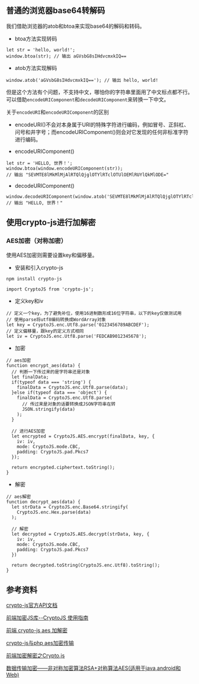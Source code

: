 ## 普通的浏览器base64转解码
我们借助浏览器的atob和btoa来实现base64的解码和转码。

- btoa方法实现转码
```
let str = 'hello, world!';
window.btoa(str); // 输出 aGVsbG8sIHdvcmxkIQ==
```
- atob方法实现解码
```
window.atob('aGVsbG8sIHdvcmxkIQ=='); // 输出 hello, world!
```

但是这个方法有个问题，不支持中文，哪怕你的字符串里面用了中文标点都不行。可以借助`encodeURIComponent`和`decodeURIComponent`来转换一下中文。

关于`encodeURI`和`encodeURIComponent`的区别
- encodeURI()不会对本身属于URI的特殊字符进行编码，例如冒号、正斜杠、问号和井字号；而encodeURIComponent()则会对它发现的任何非标准字符进行编码。

- encodeURIComponent()
```
let str = 'HELLO, 世界！';
window.btoa(window.encodeURIComponent(str)); 
// 输出 "SEVMTE8lMkMlMjAlRTQlQjglOTYlRTclOTUlOEMlRUYlQkMlODE="
```

- decodeURIComponent()
```
window.decodeURIComponent(window.atob('SEVMTE8lMkMlMjAlRTQlQjglOTYlRTclOTUlOEMlRUYlQkMlODE='));
// 输出 "HELLO, 世界！"
```

## 使用crypto-js进行加解密

### AES加密（对称加密）
使用AES加密则需要设置key和偏移量。

- 安装和引入crypto-js
```
npm install crypto-js

import CryptoJS from 'crypto-js';
```

- 定义key和iv
```
// 定义一个key，为了避免补位，使用16进制数形成16位字符串，以下的key仅做测试用
// 使用parse将utf8编码转换成WordArray对象
let key = CryptoJS.enc.Utf8.parse('0123456789ABCDEF');
// 定义偏移量，跟key的定义方式相同
let iv = CryptoJS.enc.Utf8.parse('FEDCAB9012345678');
```

- 加密
```
// aes加密
function encrypt_aes(data) {
  // 判断一下传过来的是字符串还是对象
  let finalData;
  if(typeof data === 'string') {
    finalData = CryptoJS.enc.Utf8.parse(data);
  }else if(typeof data === 'object') {
    finalData = CryptoJS.enc.Utf8.parse(
      // 传过来是对象的话要转换成JSON字符串在转
      JSON.stringify(data)
    );
  }

  // 进行AES加密
  let encrypted = CryptoJS.AES.encrypt(finalData, key, {
    iv: iv,
    mode: CryptoJS.mode.CBC,
    padding: CryptoJS.pad.Pkcs7
  });
  
  return encrypted.ciphertext.toString();
}
```

- 解密
```
// aes解密
function decrypt_aes(data) {
  let strData = CryptoJS.enc.Base64.stringify(
    CryptoJS.enc.Hex.parse(data)
  );

  // 解密
  let decrypted = CryptoJS.AES.decrypt(strData, key, {
    iv: iv,
    mode: CryptoJS.mode.CBC,
    padding: CryptoJS.pad.Pkcs7
  })

  return decrypted.toString(CryptoJS.enc.Utf8).toString();
}
```

## 参考资料
[crypto-js官方API文档](https://cryptojs.gitbook.io/docs/)

[前端加密JS库--CryptoJS 使用指南](http://www.sosout.com/2018/09/05/cryptojs-tutorial.html)

[前端 crypto-js aes 加解密](https://www.jianshu.com/p/a47477e8126a)

[crypto-js与php aes加密传输](https://www.jianshu.com/p/5619d68bc2d1)

[前端加密解密之Crypto.js](https://juejin.im/post/5c188d7651882544af6b86ea)

[数据传输加密——非对称加密算法RSA+对称算法AES(适用于java,android和Web)](https://www.jianshu.com/p/4cf590329349)

